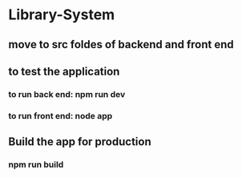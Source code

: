 # Library-System

## move to src foldes of backend and front end

## to test the application

### to run back end: npm run dev
### to run front end: node app


## Build the app for production

### npm run build
